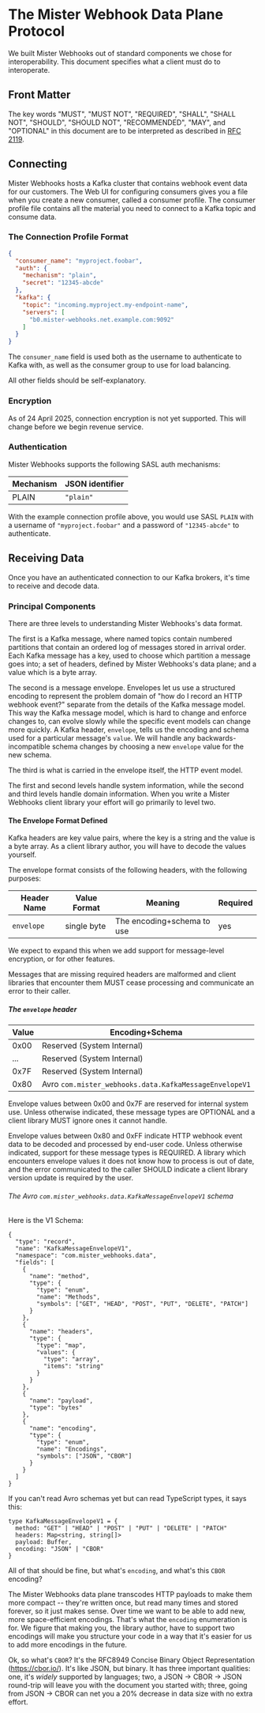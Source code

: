 # The Mister Webhook Data Plane Protocol

We built Mister Webhooks out of standard components we chose for interoperability. This document specifies what a client must do to interoperate.

## Front Matter

The key words "MUST", "MUST NOT", "REQUIRED", "SHALL", "SHALL NOT", "SHOULD", "SHOULD NOT", "RECOMMENDED",  "MAY", and "OPTIONAL" in this document are to be interpreted as described in [RFC 2119](https://datatracker.ietf.org/doc/html/rfc2119).

## Connecting
Mister Webhooks hosts a Kafka cluster that contains webhook event data for our customers. The Web UI for configuring consumers gives you a file when you create a new consumer, called a consumer profile. The consumer profile file contains all the material you need to connect to a Kafka topic and consume data.

### The Connection Profile Format

```json
{
  "consumer_name": "myproject.foobar",
  "auth": {
    "mechanism": "plain",
    "secret": "12345-abcde"
  },
  "kafka": {
    "topic": "incoming.myproject.my-endpoint-name",
    "servers": [
      "b0.mister-webhooks.net.example.com:9092"
    ]
  }
}
```

The `consumer_name` field is used both as the username to authenticate to Kafka with, as well as the consumer group to use for load balancing.

All other fields should be self-explanatory.

### Encryption

As of 24 April 2025, connection encryption is not yet supported. This will change before we begin revenue service.

### Authentication

Mister Webhooks supports the following SASL auth mechanisms:

| Mechanism | JSON identifier |
| --------- | --------------- |
| PLAIN     | `"plain"`       |

With the example connection profile above, you would use  SASL `PLAIN` with a username of `"myproject.foobar"` and a password of `"12345-abcde"` to authenticate.

## Receiving Data

Once you have an authenticated connection to our Kafka brokers, it's time to receive and decode data.

### Principal Components

There are three levels to understanding Mister Webhooks's data format.

The first is a Kafka message, where named topics contain numbered partitions that contain an ordered log of messages stored in arrival order. Each Kafka message has a key, used to choose which partition a message goes into; a set of headers, defined by Mister Webhooks's data plane; and a value which is a byte array.

The second is a message envelope. Envelopes let us use a structured encoding to represent the problem domain of "how do I record an HTTP webhook event?" separate from the details of the Kafka message model. This way the Kafka message model, which is hard to change and enforce changes to, can evolve slowly while the specific event models can change more quickly. A Kafka header, `envelope`, tells us the encoding and schema used for a particular message's `value`. We will handle any backwards-incompatible schema changes by choosing a new `envelope` value for the new schema.

The third is what is carried in the envelope itself, the HTTP event model.

The first and second levels handle system information, while the second and third levels handle domain information. When you write a Mister Webhooks client library your effort will go primarily to level two.

#### The Envelope Format Defined

Kafka headers are key value pairs, where the key is a string and the value is a byte array. As a client library author, you will have to decode the values yourself.

The envelope format consists of the following headers, with the following purposes:

| Header Name | Value Format | Meaning                    | Required |
| ----------- | ------------ | -------------------------- | -------- |
| `envelope`  | single byte  | The encoding+schema to use | yes      |

We expect to expand this when we add support for message-level encryption, or for other features.

Messages that are missing required headers are malformed and client libraries that encounter them MUST cease processing and communicate an error to their caller.

##### The `envelope` header

| Value | Encoding+Schema                                        |
| ----- | ------------------------------------------------------ |
| 0x00  | Reserved (System Internal)                             |
| ...   | Reserved (System Internal)                             |
| 0x7F  | Reserved (System Internal)                             |
| 0x80  | Avro `com.mister_webhooks.data.KafkaMessageEnvelopeV1` |

Envelope values between 0x00 and 0x7F are reserved for internal system use. Unless otherwise indicated, these message types are OPTIONAL and a client library MUST ignore ones it cannot handle.

Envelope values between 0x80 and 0xFF indicate HTTP webhook event data to be decoded and processed by end-user code. Unless otherwise indicated, support for these message types is REQUIRED. A library which encounters envelope values it does not know how to process is out of date, and the error communicated to the caller SHOULD indicate a client library version update is required by the user.

###### The Avro `com.mister_webhooks.data.KafkaMessageEnvelopeV1` schema

Here is the V1 Schema:
```
{
  "type": "record",
  "name": "KafkaMessageEnvelopeV1",
  "namespace": "com.mister_webhooks.data",
  "fields": [
    {
      "name": "method",
      "type": {
        "type": "enum",
        "name": "Methods",
        "symbols": ["GET", "HEAD", "POST", "PUT", "DELETE", "PATCH"]
      }
    },
    {
      "name": "headers",
      "type": {
        "type": "map",
        "values": {
          "type": "array",
          "items": "string"
        }
      }
    },
    {
      "name": "payload",
      "type": "bytes"
    },
    {
      "name": "encoding",
      "type": {
        "type": "enum",
        "name": "Encodings",
        "symbols": ["JSON", "CBOR"]
      }
    }
  ]
}
```

If you can't read Avro schemas yet but can read TypeScript types, it says this:
```
type KafkaMessageEnvelopeV1 = {
  method: "GET" | "HEAD" | "POST" | "PUT" | "DELETE" | "PATCH"
  headers: Map<string, string[]>
  payload: Buffer,
  encoding: "JSON" | "CBOR"
}
```

All of that should be fine, but what's `encoding`, and what's this `CBOR` encoding?

The Mister Webhooks data plane transcodes HTTP payloads to make them more compact -- they're written once, but read many times and stored forever, so it just makes sense. Over time we want to be able to add new, more space-efficient encodings. That's what the `encoding` enumeration is for. We figure that making you, the library author, have to support two encodings will make you structure your code in a way that it's easier for us to add more encodings in the future.

Ok, so what's `CBOR`? It's the RFC8949 Concise Binary Object Representation (https://cbor.io/). It's like JSON, but binary. It has three important qualities: one, it's _widely_ supported by languages; two, a JSON -> CBOR -> JSON round-trip will leave you with the document you started with; three, going from JSON -> CBOR can net you a 20% decrease in data size with no extra effort.
